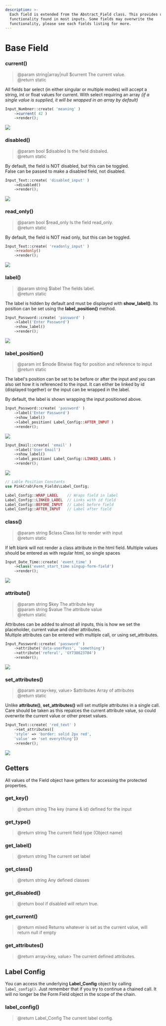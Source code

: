 ```yaml
---
description: >-
  Each field is extended from the Abstract_Field class. This provides universal
  functionality found in most inputs. Some fields may overwrite the
  functionality, please see each fields listing for more.
---
```


# Base Field

### current\(\)

> @param string\|array\|null $current The current value.  
> @return static

All fields bar select \(in either singular or multiple modes\) will accept a string, int or float values for current. With select requiring an array _\(if a single value is supplied, it will be wrapped in an array by default\)_ 

```php
Input_Numbner::create( 'meaning' )
    ->current( 42 )
    ->render();
```

![](../../.gitbook/assets/basic_input_with_current.png)

### disabled\(\)

> @param bool $disabled Is the field disbaled.  
> @return static

By default, the field is NOT disabled, but this can be toggled.  
False can be passed to make a disabled field, not disabled.

```php
Input_Text::create( 'disabled_input' )
    ->disabled()
    ->render(); 
```

![](../../.gitbook/assets/text_field_disabled%20%281%29.png)

### read\_only\(\)

> @param bool $read\_only Is the field read\_only.  
> @return static

By default, the field is NOT read only, but this can be toggled.

```php
Input_Text::create( 'readonly_input' )
    ->readonly()
    ->render();
```

![](../../.gitbook/assets/input_text_readonly%20%281%29.png)

### label\(\)

> @param string $label The fields label.  
> @return static

The label is hidden by default and must be displayed with **show\_label\(\)**. Its position can be set using the **label\_position\(\)** method.

```php
Input_Password::create( 'password' )
    ->label('Enter Password')
    ->show_label()
    ->render();
```

![](../../.gitbook/assets/text_field_label.png)

### label\_position\(\)

> @param int $mode Bitwise flag for position and reference to input  
> @return static

The label's position can be set to be before or after the input and you can also set how it is referenced to the input. It can either be linked by id \(displayed together\) or the input can be wrapped in the label.

By default, the label is shown wrapping the input positioned above.

```php
Input_Password::create( 'password' )
    ->label('Enter Password')
    ->show_label()
    ->label_position( Label_Config::AFTER_INPUT )
    ->render();

```

![](../../.gitbook/assets/text_field_label_position_after.png)

```php
Input_Email::create( 'email' )
    ->label('User Email')
    ->show_label()
    ->label_position( Label_Config::LINKED_LABEL )
    ->render();
```

![](../../.gitbook/assets/text_field_label_position_linked.png)

```php
// Lable Position Constants
use PinkCrab\Form_Fields\Label_Config;

Label_Config::WRAP_LABEL    // Wraps field in label
Label_Config::LINKED_LABEL  // Links with id field
Label_Config::BEFORE_INPUT  // Label before field
Label_Config::AFTER_INPUT   // Label after field
```

### class\(\)

> @param string $class Class list to render with input  
> @return static

If left blank will not render a class attribute in the html field. Multiple values should be entered as with regular html, so single spaces

```php
Input_Date_Time::create( 'event_time' )
    ->class('event_start_time singup-form-field')
    ->render();
```

![](../../.gitbook/assets/text_field_class.png)

### attribute\(\)

> @param string $key The attribute key  
> @param string $value The attribute value  
> @return static

Attributes can be added to almost all inputs, this is how we set the placeholder, current value and other attributes.  
Multiple attributes can be entered with multiple call, or using set\_attributes.

```php
Input_Password::create( 'password' )
    ->attribute('data-userPass', 'something')
    ->attribute('referal', 'GY738623784')
    ->render();
```

![](../../.gitbook/assets/text_field_attribute.png)

### set\_attributes\(\)

> @param array&lt;key, value&gt; $attributes Array of attributes   
> @return static

Unlike **attribute\(\)**, **set\_attributes\(\)** will set mutliple attributes in a single call. Care should be taken as this repalces the current attribute value, so could overwrite the current value or other preset values.

```php
Input_Text::create( 'red_text' )
    ->set_attributes([
    'style' => 'border: solid 2px red',
    'value' => 'set everything'])
    ->render();
```

![](../../.gitbook/assets/text_field_set_attributes.png)

## Getters

All values of the Field object have getters for accessing the protected properties. 

### get\_key\(\)

> @return string The key \(name & id\) defined for the input

### get\_type\(\)

> @return string The current field type \(Object name\)

### get\_label\(\)

> @return string The current set label

### get\_class\(\)

> @return string Any defined classes

### get\_disabled\(\)

> @return bool if disabled will return true.

### get\_current\(\)

> @return mixed Returns whatever is set as the current value, will return null if empty

### get\_attributes\(\)

> @return array&lt;key, value&gt; The current defined attributes.

## Label Config

You can access the underlying **Label\_Config** object by calling `label_config()`. Just remember that if you try to continue a chained call. It will no longer be the Form Field object in the scope of the chain.

### label\_config\(\)

> @return Label\_Config The current label config.



 

